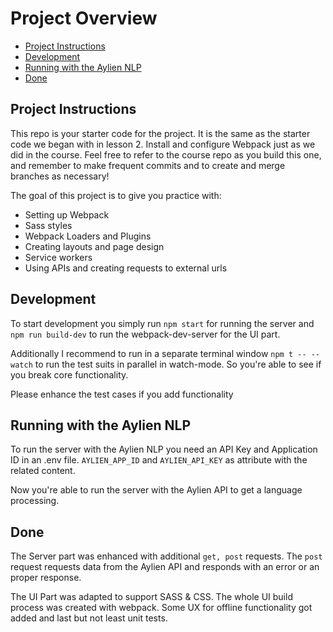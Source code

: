 # Project Overview

- [Project Instructions](#project-instructions)
- [Development](#development)
- [Running with the Aylien NLP](#running)
- [Done](#done)

## Project Instructions

This repo is your starter code for the project. It is the same as the starter
code we began with in lesson 2. Install and configure Webpack just as we did in
the course. Feel free to refer to the course repo as you build this one, and
remember to make frequent commits and to create and merge branches as necessary!

The goal of this project is to give you practice with:

- Setting up Webpack
- Sass styles
- Webpack Loaders and Plugins
- Creating layouts and page design
- Service workers
- Using APIs and creating requests to external urls

## Development

To start development you simply run `npm start` for running the server and
`npm run build-dev` to run the webpack-dev-server for the UI part.

Additionally I recommend to run in a separate terminal window `npm t -- --watch`
to run the test suits in parallel in watch-mode. So you're able to see if you
break core functionality.

Please enhance the test cases if you add functionality

## Running with the Aylien NLP

To run the server with the Aylien NLP you need an API Key and Application ID in
an .env file. `AYLIEN_APP_ID` and `AYLIEN_API_KEY` as attribute with the related
content.

Now you're able to run the server with the Aylien API to get a language
processing.

## Done

The Server part was enhanced with additional `get, post` requests. The `post`
request requests data from the Aylien API and responds with an error or an
proper response.

The UI Part was adapted to support SASS & CSS. The whole UI build process was
created with webpack. Some UX for offline functionality got added and last but
not least unit tests.
